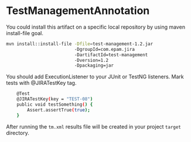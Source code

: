 # TestManagementAnnotation

You could install this artifact on a specific local repository by using maven install-file goal.
```bash
mvn install::install-file -Dfile=test-management-1.2.jar 
                          -DgroupId=com.epam.jira 
                          -DartifactId=test-management 
                          -Dversion=1.2 
                          -Dpackaging=jar
```
You should add ExecutionListener to your JUnit or TestNG listeners. Mark tests with @JIRATestKey tag.

```bash
    @Test
    @JIRATestKey(key = "TEST-08")
    public void testSomething() {
        Assert.assertTrue(true);
    }
```

After running the `tm.xml` results file will be created in your project `target` directory.
